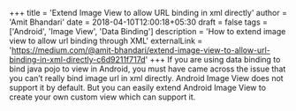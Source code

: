 +++
title = 'Extend Image View to allow URL binding in xml directly'
author = 'Amit Bhandari'
date = 2018-04-10T12:00:18+05:30
draft = false
tags = ['Android', 'Image View', 'Data Binding']
description = 'How to extend image view to allow url binding through XML'
externalLink = 'https://medium.com/@amit-bhandari/extend-image-view-to-allow-url-binding-in-xml-directly-c6d9211f717d'
+++
If you are using data binding to bind java pojo to view in Android, you must have came across the issue that you can’t really bind image url in xml directly. 
Android Image View does not support it by default. 
But you can easily extend Android Image View to create your own custom view which can support it.